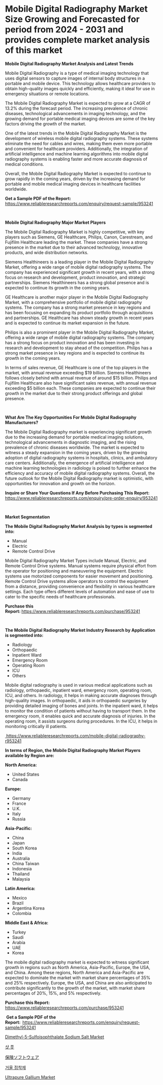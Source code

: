 <p><h1>Mobile Digital Radiography Market Size Growing and Forecasted for period from 2024 - 2031 and provides complete market analysis of this market</h1></p><p><strong>Mobile Digital Radiography Market Analysis and Latest Trends</strong></p>
<p><p>Mobile Digital Radiography is a type of medical imaging technology that uses digital sensors to capture images of internal body structures in a portable and mobile device. This technology allows healthcare providers to obtain high-quality images quickly and efficiently, making it ideal for use in emergency situations or remote locations.</p><p>The Mobile Digital Radiography Market is expected to grow at a CAGR of 13.2% during the forecast period. The increasing prevalence of chronic diseases, technological advancements in imaging technology, and the growing demand for portable medical imaging devices are some of the key factors driving the growth of the market.</p><p>One of the latest trends in the Mobile Digital Radiography Market is the development of wireless mobile digital radiography systems. These systems eliminate the need for cables and wires, making them even more portable and convenient for healthcare providers. Additionally, the integration of artificial intelligence and machine learning algorithms into mobile digital radiography systems is enabling faster and more accurate diagnosis of medical conditions.</p><p>Overall, the Mobile Digital Radiography Market is expected to continue to grow rapidly in the coming years, driven by the increasing demand for portable and mobile medical imaging devices in healthcare facilities worldwide.</p></p>
<p><strong>Get a Sample PDF of the Report:&nbsp;</strong> <a href="https://www.reliableresearchreports.com/enquiry/request-sample/953241">https://www.reliableresearchreports.com/enquiry/request-sample/953241</a></p>
<p>&nbsp;</p>
<p><strong>Mobile Digital Radiography Major Market Players</strong></p>
<p><p>The Mobile Digital Radiography Market is highly competitive, with key players such as Siemens, GE Healthcare, Philips, Canon, Carestream, and Fujifilm Healthcare leading the market. These companies have a strong presence in the market due to their advanced technology, innovative products, and wide distribution networks.</p><p>Siemens Healthineers is a leading player in the Mobile Digital Radiography Market, offering a wide range of mobile digital radiography systems. The company has experienced significant growth in recent years, with a strong focus on research and development, product innovation, and strategic partnerships. Siemens Healthineers has a strong global presence and is expected to continue its growth in the coming years.</p><p>GE Healthcare is another major player in the Mobile Digital Radiography Market, with a comprehensive portfolio of mobile digital radiography systems. The company has a strong market presence in key regions and has been focusing on expanding its product portfolio through acquisitions and partnerships. GE Healthcare has shown steady growth in recent years and is expected to continue its market expansion in the future.</p><p>Philips is also a prominent player in the Mobile Digital Radiography Market, offering a wide range of mobile digital radiography systems. The company has a strong focus on product innovation and has been investing in research and development to stay ahead of the competition. Philips has a strong market presence in key regions and is expected to continue its growth in the coming years.</p><p>In terms of sales revenue, GE Healthcare is one of the top players in the market, with annual revenue exceeding $19 billion. Siemens Healthineers follows closely behind with annual revenue of around $15 billion. Philips and Fujifilm Healthcare also have significant sales revenue, with annual revenue exceeding $5 billion each. These companies are expected to continue their growth in the market due to their strong product offerings and global presence.</p></p>
<p>&nbsp;</p>
<p><strong>What Are The Key Opportunities For Mobile Digital Radiography Manufacturers?</strong></p>
<p><p>The Mobile Digital Radiography market is experiencing significant growth due to the increasing demand for portable medical imaging solutions, technological advancements in diagnostic imaging, and the rising prevalence of chronic diseases worldwide. The market is expected to witness a steady expansion in the coming years, driven by the growing adoption of digital radiography systems in hospitals, clinics, and ambulatory care centers. Additionally, the emergence of artificial intelligence and machine learning technologies in radiology is poised to further enhance the efficiency and accuracy of mobile digital radiography systems. Overall, the future outlook for the Mobile Digital Radiography market is optimistic, with opportunities for innovation and growth on the horizon.</p></p>
<p><strong>Inquire or Share Your Questions If Any Before Purchasing This Report:</strong> <a href="https://www.reliableresearchreports.com/enquiry/pre-order-enquiry/953241">https://www.reliableresearchreports.com/enquiry/pre-order-enquiry/953241</a></p>
<p>&nbsp;</p>
<p><strong>Market Segmentation</strong></p>
<p><strong>The Mobile Digital Radiography Market Analysis by types is segmented into:</strong></p>
<p><ul><li>Manual</li><li>Electric</li><li>Remote Control Drive</li></ul></p>
<p><p>Mobile Digital Radiography Market Types include Manual, Electric, and Remote Control Drive systems. Manual systems require physical effort from the operator for positioning and maneuvering the equipment. Electric systems use motorized components for easier movement and positioning. Remote Control Drive systems allow operators to control the equipment from a distance, providing convenience and flexibility in various healthcare settings. Each type offers different levels of automation and ease of use to cater to the specific needs of healthcare professionals.</p></p>
<p><strong>Purchase this Report:&nbsp;</strong><a href="https://www.reliableresearchreports.com/purchase/953241">https://www.reliableresearchreports.com/purchase/953241</a></p>
<p>&nbsp;</p>
<p><strong>The Mobile Digital Radiography Market Industry Research by Application is segmented into:</strong></p>
<p><ul><li>Radiology</li><li>Orthopaedic</li><li>Inpatient Ward</li><li>Emergency Room</li><li>Operating Room</li><li>ICU</li><li>Others</li></ul></p>
<p><p>Mobile digital radiography is used in various medical applications such as radiology, orthopaedic, inpatient ward, emergency room, operating room, ICU, and others. In radiology, it helps in making accurate diagnoses through high-quality images. In orthopaedic, it aids in orthopaedic surgeries by providing detailed imaging of bones and joints. In the inpatient ward, it helps to monitor the condition of patients without having to transport them. In the emergency room, it enables quick and accurate diagnosis of injuries. In the operating room, it assists surgeons during procedures. In the ICU, it helps in monitoring critically ill patients.</p></p>
<p><a href="https://www.reliableresearchreports.com/mobile-digital-radiography-r953241">&nbsp;https://www.reliableresearchreports.com/mobile-digital-radiography-r953241</a></p>
<p><strong>In terms of Region, the Mobile Digital Radiography Market Players available by Region are:</strong></p>
<p>
    <p> <strong> North America: </strong>
        <ul>
            <li>United States</li>
            <li>Canada</li>
        </ul>
        </p> 
    <p> <strong> Europe: </strong>
        <ul>
            <li>Germany</li>
            <li>France</li>
            <li>U.K.</li>
            <li>Italy</li>
            <li>Russia</li>
        </ul>
        </p> 
    <p> <strong> Asia-Pacific: </strong>
        <ul>
            <li>China</li>
            <li>Japan</li>
            <li>South Korea</li>
            <li>India</li>
            <li>Australia</li>
            <li>China Taiwan</li>
            <li>Indonesia</li>
            <li>Thailand</li>
            <li>Malaysia</li>
        </ul>
        </p> 
    <p> <strong> Latin America: </strong>
        <ul>
            <li>Mexico</li>
            <li>Brazil</li>
            <li>Argentina Korea</li>
            <li>Colombia</li>
        </ul>
        </p> 
    <p> <strong> Middle East & Africa: </strong>
        <ul>
            <li>Turkey</li>
            <li>Saudi</li>
            <li>Arabia</li>
            <li>UAE</li>
            <li>Korea</li>
        </ul>
    </p>
    </p>
<p><p>The mobile digital radiography market is expected to witness significant growth in regions such as North America, Asia-Pacific, Europe, the USA, and China. Among these regions, North America and Asia-Pacific are expected to dominate the market with market share percentages of 35% and 25% respectively. Europe, the USA, and China are also anticipated to contribute significantly to the growth of the market, with market share percentages of 20%, 15%, and 5% respectively.</p></p>
<p><strong>Purchase this Report: </strong><a href="https://www.reliableresearchreports.com/purchase/953241">https://www.reliableresearchreports.com/purchase/953241</a></p>
<p>&nbsp;<strong>Get a Sample PDF of the Report:&nbsp;&nbsp;</strong><a href="https://www.reliableresearchreports.com/enquiry/request-sample/953241">https://www.reliableresearchreports.com/enquiry/request-sample/953241</a></p>
<p><strong></strong></p>
<p><p><a href="https://issuu.com/reportprime-2/docs/dimethyl-5-sulfoisophthalate-sodium-salt-market-si">Dimethyl-5-Sulfoisophthalate Sodium Salt Market</a></p><p><a href="https://github.com/BrettWeberrt8767765/Market-Research-Report-List-1/blob/main/982381645892.md">샷 풋</a></p><p><a href="https://github.com/jkjreqjscoxx7/Market-Research-Report-List-2/blob/main/742710751175.md">保険ソフトウェア</a></p><p><a href="https://github.com/camron674/Market-Research-Report-List-1/blob/main/965697345893.md">거울 접착제</a></p><p><a href="https://issuu.com/reportprime-2/docs/ultrapure-gallium-market-size-2030.pptx">Ultrapure Gallium Market</a></p></p>